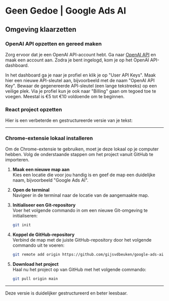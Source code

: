 # Geen Gedoe | Google Ads AI

## Omgeving klaarzetten

### OpenAI API opzetten en gereed maken

Zorg ervoor dat je een OpenAI API-account hebt. Ga naar [OpenAI API](https://openai.com/index/openai-api/) en maak een account aan. Zodra je bent ingelogd, kom je op het OpenAI API-dashboard.

In het dashboard ga je naar je profiel en klik je op "User API Keys". Maak hier een nieuwe API-sleutel aan, bijvoorbeeld met de naam "OpenAI API Key". Bewaar de gegenereerde API-sleutel (een lange tekstreeks) op een veilige plek. Via je profiel kun je ook naar "Billing" gaan om tegoed toe te voegen. Meestal is €5 tot €10 voldoende om te beginnen.

### React project opzetten

Hier is een verbeterde en gestructureerde versie van je tekst:

---

### Chrome-extensie lokaal installeren

Om de Chrome-extensie te gebruiken, moet je deze lokaal op je computer hebben. Volg de onderstaande stappen om het project vanuit GitHub te importeren.

1. **Maak een nieuwe map aan**  
   Kies een locatie die voor jou handig is en geef de map een duidelijke naam, bijvoorbeeld "Google Ads AI".

2. **Open de terminal**  
   Navigeer in de terminal naar de locatie van de aangemaakte map.

3. **Initialiseer een Git-repository**  
   Voer het volgende commando in om een nieuwe Git-omgeving te initialiseren:

   ```bash
   git init
   ```

4. **Koppel de GitHub-repository**  
   Verbind de map met de juiste GitHub-repository door het volgende commando uit te voeren:

   ```bash
   git remote add origin https://github.com/gijsvdbeuken/google-ads-ai.git
   ```

5. **Download het project**  
   Haal nu het project op van GitHub met het volgende commando:

   ```bash
   git pull origin main
   ```

---

Deze versie is duidelijker gestructureerd en beter leesbaar.
